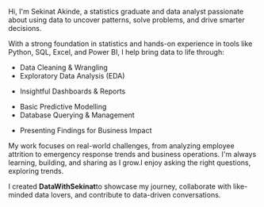 
Hi, I'm Sekinat Akinde, a statistics graduate and data analyst passionate about using data to uncover patterns, solve problems, and drive smarter decisions.

With a strong foundation in statistics and hands-on experience in tools like Python, SQL, Excel, and Power BI, I help bring data to life through:

* Data Cleaning & Wrangling
* Exploratory Data Analysis (EDA)
- Insightful Dashboards & Reports
* Basic Predictive Modelling
* Database Querying & Management
- Presenting Findings for Business Impact

My work focuses on real-world challenges, from analyzing employee attrition to emergency response trends and business operations. I'm always learning, building, and sharing as I grow.I enjoy asking the right questions, exploring trends.

I created **DataWithSekinat**to showcase my journey, collaborate with like-minded data lovers, and contribute to data-driven conversations.
